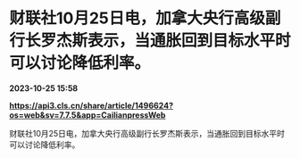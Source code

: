 # 财联社10月25日电，加拿大央行高级副行长罗杰斯表示，当通胀回到目标水平时可以讨论降低利率。

**2023-10-25 15:58**

**https://api3.cls.cn/share/article/1496624?os=web&sv=7.7.5&app=CailianpressWeb**

财联社10月25日电，加拿大央行高级副行长罗杰斯表示，当通胀回到目标水平时可以讨论降低利率。